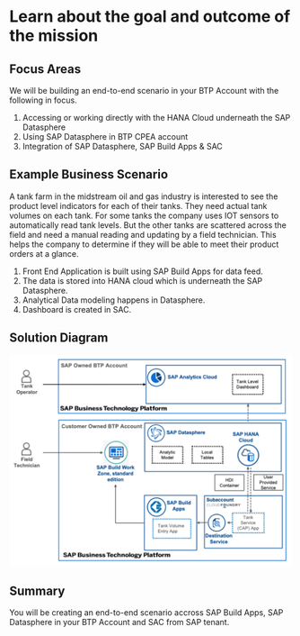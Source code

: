 # Learn about the goal and outcome of the mission

## Focus Areas

We will be building an end-to-end scenario in your BTP Account with the following in focus.

1. Accessing or working directly with the HANA Cloud underneath the SAP Datasphere
2. Using SAP Datasphere in BTP CPEA account
3. Integration of SAP Datasphere, SAP Build Apps & SAC


## Example Business Scenario

A tank farm in the midstream oil and gas industry is interested to see the product level indicators for each of their tanks. They need actual tank volumes on each tank. For some tanks the company uses IOT sensors to automatically read tank levels. But the other tanks are scattered across the field and need a manual reading and updating by a field technician. This helps the company to determine if they will be able to meet their product orders at a glance. 

1. Front End Application is built using SAP Build Apps for data feed.
2. The data is stored into HANA cloud which is underneath the SAP Datasphere.
3. Analytical Data modeling happens in Datasphere.
4. Dashboard is created in SAC.

## Solution Diagram

<img src="./images/solution-diagram.png">

## Summary

You will be creating an end-to-end scenario accross SAP Build Apps, SAP Datasphere in your BTP Account and SAC from SAP tenant.
